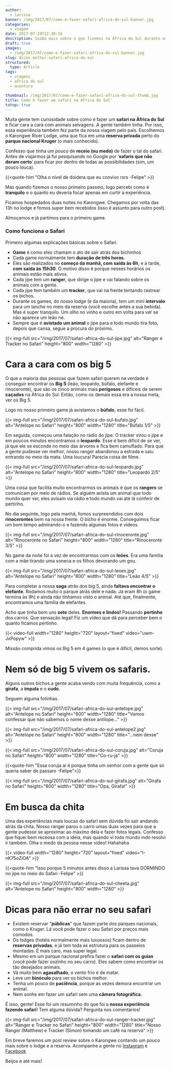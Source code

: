 ```yaml
---
author:
  - larissa
banner: /img/2017/07/como-e-fazer-safari-africa-do-sul-banner.jpg
categories:
  - viagem
date: 2017-07-19T12:30:16
description: Saiba mais sobre o que fizemos na África do Sul durante os 20 dias que ficamos no país curtindo a nossa lua de mel
draft: true
images:
  - /img/2017/07/como-e-fazer-safari-africa-do-sul-banner.jpg
slug: dicas-melhor-safari-africa-do-sul
structured:
  type: Article
tags:
  - viagens
  - africa do sul
  - aventura

thumbnail: /img/2017/07/como-e-fazer-safari-africa-do-sul-thumb.jpg
title: Como é fazer um safari na África do Sul'
totop: true
---
```



Muita gente tem curiosidade sobre como é fazer um **safari na África do Sul** e ficar cara a cara com animais selvagens. A gente também tinha. Por isso, essa experiência também fez parte da nossa viagem pelo país. Escolhemos o Karongwe River Lodge, uma que fica em uma **reserva privada** perto do **parque nacional Kruger** (o mais conhecido). 

Confesso que tinha um pouco de **receio (ou medo)** de fazer o tal do safari. Antes de viajarmos já fui pesquisando no Google por ‘**safaris que não deram certo**’ para ficar por dentro de todas as possibilidades (sim, um pouco louca). 

{{<quote-him "Olha o nível de doidera que eu convivo rsrs -Felipe" >}}

Mas quando fizemos o nosso primeiro passeio, logo percebi como é **tranquilo** e o quanto eu deveria focar apenas em curtir a experiência. 

Ficamos hospedados duas noites no Karongwe. Chegamos por volta das 13h no lodge e fomos super bem recebidos (isso é assunto para outro post). 

Almoçamos e já partimos para o primeiro game.

### Como funciona o Safari

Primeiro algumas explicações básicas sobre o Safari.

- **Game** é como eles chamam o ato de sair atrás dos bichinhos
- Cada game normalmente tem **duração de três horas.** 
- Eles são realizados no **começo da manhã, com saída às 6h**, e à tarde, **com saída às 15h30**.  O motivo disso é porque nesses horários os animais estão mais ativos.
- Cada jipe tem um **ranger**, que dirige o jipe e vai falando sobre os animais com a gente.
- Cada jipe tem também um **tracker**, que vai na frente tentando rastrear os bichos.
- Durante os games, do nosso lodge (e da maioria), tem um mini **intervalo** para um lanche no meio da reserva (você escolhe antes a sua bebida). Mas é super tranquilo. Um olho no vinho e outro em volta para ver se não aparece um leão né.
- Sempre que é **avistado um animal** o jipe para e todo mundo tira foto, depois que cansa, segue a procura do próximo.

{{< img-full src="/img/2017/07/safari-africa-do-sul-jipe.jpg" alt="Ranger e Tracker no Safari"  height="800" width="1280" >}}



# Cara a cara com os big 5

O que a maioria das pessoas que fazem safari querem na verdade é conseguir encontrar os **Big 5** (leão, leopardo, búfalo, elefante e rinoceronte), que são os cinco animais mais **perigosos** e difíceis de serem **caçados** na África do Sul. Então, como os demais essa era a nossa meta, ver os Big 5. 

Logo no nosso primeiro game já avistamos o **búfalo**, esse foi fácil.

{{< img-full src="/img/2017/07/safari-africa-do-sul-bufalo.jpg" alt="Antelope no Safari"  height="800" width="1280" title="Búfalo 1/5" >}}

Em seguida, começou uma falação no rádio do jipe. O tracker virou o jipe e em poucos minutos encontramos o **leopardo**. Esse é bem difícil de se ver, já que ele se esconde no meio das árvores e fica bem camuflado. Para que a gente pudesse ver melhor, nosso ranger abandonou a estrada e saiu entrando no meio da mata. Uma loucura! Parecia coisa de filme.

{{< img-full src="/img/2017/07/safari-africa-do-sul-leopardo.jpg" alt="Antelope no Safari"  height="800" width="1280" title="Leopardo 2/5" >}}

Uma coisa que facilita muito encontrarmos os animais é que os **rangers** se comunicam por meio de rádios. Se alguém avista um animal que todo mundo quer ver, eles avisam via rádio e todo mundo vai até lá conferir de pertinho.

No dia seguinte, logo pela manhã, fomos surpreendidos com dois **rinocerontes** bem na nossa frente. O bicho é enorme. Conseguimos ficar um bom tempo admirando-o e fazendo algumas fotos e vídeos. 

{{< img-full src="/img/2017/07/safari-africa-do-sul-rinoceronte.jpg" alt="Rinoceronte no Safari"  height="800" width="1280" title="Rinoceronte 3/5" >}}

No game da noite foi a vez de encontrarmos com os **leões**. Era uma família com a mãe tirando uma soneca e os filhos devorando um gnu. 

{{< img-full src="/img/2017/07/safari-africa-do-sul-leoes.jpg" alt="Antelope no Safari"  height="800" width="1280" title="Leão 4/5" >}}

Para completar a nossa **saga** atrás dos big 5, ainda **faltava encontrar o elefante**. Rodamos muito o parque atrás dele e nada. Já eram 8h  (o game termina às 9h) e ainda não tínhamos visto o animal. Até que, finalmente, encontramos uma família de elefantes. 

Acho que tinha bem uns **sete** deles. **Enormes e lindos!** Passando **pertinho** dos carros. Que sensação legal! Fiz um vídeo que dá para perceber bem o quanto ficamos pertinho. 

{{< video-full width="1280" height="720" layout="fixed" video="uwm-JxPopyw" >}}

Missão comprida vimos os Big 5 em 4 games (o que é difícil, demos sorte).

# Nem só de big 5 vivem os safaris. 

Alguns outros bichos a gente acaba vendo com muita frequência, como a **girafa**, a **impala** e o **cudo**. 

Seguem alguma fotinhas.

{{< img-full src="/img/2017/07/safari-africa-do-sul-antelope.jpg" alt="Antelope no Safari"  height="800" width="1280" title="Vamos confessar que não sabemos o nome desse antilope..." >}}

{{< img-full src="/img/2017/07/safari-africa-do-sul-antelope2.jpg" alt="Antelope no Safari"  height="800" width="1280" title="...nem desse" >}}

{{< img-full src="/img/2017/07/safari-africa-do-sul-coruja.jpg" alt="Coruja no Safari"  height="800" width="1280" title="Co-ru-ja" >}}

{{<quote-him "Essa coruja ai é porque tinha um senhor com a gente que só queria saber de passaro -Felipe">}}	

{{< img-full src="/img/2017/07/safari-africa-do-sul-girafa.jpg" alt="Girafa no Safari"  height="800" width="1280" title="Opa, Girafa!" >}}



# Em busca da chita

Uma das experiências mais loucas do safari sem dúvida foi sair andando atrás da chita. Nosso ranger parou o carro umas duas vezes para que a gente pudesse se aproximar ao máximo dela e fazer fotos legais. Confesso que fiquei bem receosa com a ideia, mas quando vi todo mundo indo resolvi ir também. Olha o medo da pessoa nesse vídeo! Hahahaha

{{< video-full width="1280" height="720" layout="fixed" video="I-nK75oZiOA" >}}

{{<quote-him "Isso porque 5 minutos antes disso a Larissa tava DORMINDO no jipe no meio do Safari -Felipe" >}}

{{< img-full src="/img/2017/07/safari-africa-do-sul-cheeta.jpg" alt="Antelope no Safari"  height="800" width="1280" >}}

# Dicas para não errar no seu safari

- Existem reservar "**públicas**" que fazem parte dos parques nacionais, como o Kruger. Lá você pode fazer o seu Safari por preços mais comodos.
- Os lodges (hotéis normalmente mais luxuosos) ficam dentro de **reservas privadas**, e já tem toda as estrutura para os passeios montadas. É mais caro, mas super legal.
- Mesmo em um parque nacional prefira fazer o **safari com os guias** (você pode fazer sozinho no seu carro). Eles sabem como encontrar os tão desejados animais.
- Vá muito bem **agasalhado**, o vento frio é de matar.
- Leve um **binóculo** para ver os bichos melhor.
- Tenha um pouco de **paciência**, porque as vezes demora encontrar um animal.
- Nem sonhe em fazer um safari sem uma **câmera fotográfica.**

É isso, gente! Esse foi um resuminho do que foi a **nossa experiência fazendo safari**! Tem alguma dúvida? Pergunta nos comentários!

{{< img-full src="/img/2017/07/safari-africa-do-sul-ranger-tracker.jpg" alt="Ranger e Tracker no Safari"  height="800" width="1280" title="Nosso Ranger (Matthew) e Tracker (Simon) tomando um café na reserva" >}}

Em breve faremos um post review sobre o Karongwe contando um pouco mais sobre o lodge e a reserva. Acompanhe a gente no  [Instagram](https://www.instagram.com/casaldebacontudo/) e [Facebook](https://www.facebook.com/debacontudo)

Beijos e até mais!